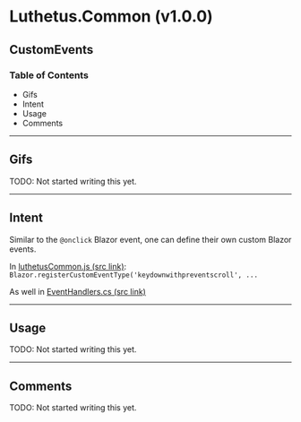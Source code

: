 # Luthetus.Common (v1.0.0)

## CustomEvents

### Table of Contents
- Gifs
- Intent
- Usage
- Comments

---

## Gifs
TODO: Not started writing this yet.

---

## Intent
Similar to the `@onclick` Blazor event, one can define their own custom Blazor events.

In [luthetusCommon.js (src link)](../../Source/Lib/Luthetus.Common.RazorLib/wwwroot/luthetusCommon.js): `Blazor.registerCustomEventType('keydownwithpreventscroll', ...`

As well in [EventHandlers.cs (src link)](../../Source/Lib/Luthetus.Common.RazorLib/CustomEvents/EventHandlers.cs)

---

## Usage
TODO: Not started writing this yet.

---

## Comments
TODO: Not started writing this yet.